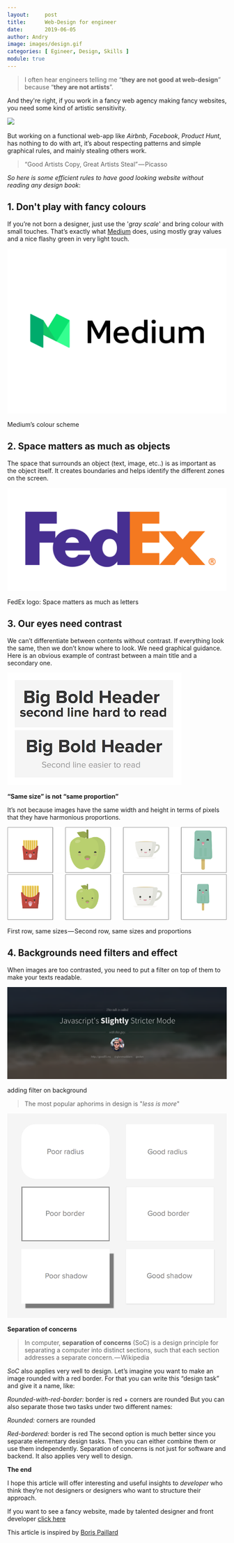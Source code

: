 ```yaml
---
layout:     post
title:      Web-Design for engineer
date:       2019-06-05
author: Andry
image: images/design.gif
categories: [ Egineer, Design, Skills ]
module: true
---
```


>I often hear engineers telling me “**they are not good at web-design**” because “**they are not artists**”.

And they're right, if you work in a fancy web agency making fancy websites, you need some kind of artistic sensitivity.



[<img src="/images/northface.gif">](https://www.northface.com/)


But working on a functional web-app like *Airbnb*, *Facebook*, *Product Hunt*, has nothing to do with art, it’s about respecting patterns and simple graphical rules, and mainly stealing others work.


>“Good Artists Copy, Great Artists Steal” — Picasso

*So here is some efficient rules to have good looking website without reading any design book*:



## 1. Don't play with fancy colours

If you’re not born a designer, just use the '*gray scale*' and bring colour with small touches. That’s exactly what [Medium](https://medium.com/) does, using mostly gray values and a nice flashy green in very light touch.

![medium](/images/Medium.png)
<footer>Medium’s colour scheme</footer>


## 2. Space matters as much as objects

The space that surrounds an object (text, image, etc..) is as important as the object itself. It creates boundaries and helps identify the different zones on the screen.

![fedex](/images/fedex.png)
<footer>FedEx logo: Space matters as much as letters</footer>


## 3. Our eyes need contrast

We can’t differentiate between contents without contrast. If everything look the same, then we don’t know where to look. We need graphical guidance. Here is an obvious example of contrast between a main title and a secondary one.

![contrast](/images/contrast.png)

**“Same size” is not “same proportion”**

It’s not because images have the same width and height in terms of pixels that they have harmonious proportions.

![pop](/images/pop2.png)
![pop](/images/pop.png)
<footer>First row, same sizes — Second row, same sizes and proportions</footer>

## 4. Backgrounds need filters and effect

When images are too contrasted, you need to put a filter on top of them to make your texts readable.

![filter](/images/filter.png)
<footer>adding filter on background </footer>


>The most popular aphorims in design is "*less is more*"

![less](/images/less.png)

**Separation of concerns**

>In computer, **separation of concerns** (SoC) is a design principle for separating a computer into distinct sections, such that each section addresses a separate concern. — Wikipedia

*SoC* also applies very well to design. Let’s imagine you want to make an image rounded with a red border. For that you can write this “design task” and give it a name, like:

*Rounded-with-red-border:* border is red + corners are rounded
But you can also separate those two tasks under two different names:

*Rounded:* corners are rounded

*Red-bordered:* border is red
The second option is much better since you separate elementary design tasks. Then you can either combine them or use them independently. Separation of concerns is not just for software and backend. It also applies very well to design.

**The end**

I hope this article will offer interesting and useful insights to *developer* who think they’re not designers or designers who want to structure their approach.

If you want to see a fancy website, made by talented designer and front developer [click here](https://rajohnson-andry.tk/developper/skills/2019/05/09/Best-website/)

<footer>This article is inspired by <a href="https://medium.com/@papillard">Boris Paillard </a></footer>

